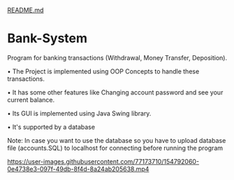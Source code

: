 [README.md](https://github.com/user-attachments/files/22557202/README.md)
# Bank-System
Program for banking transactions (Withdrawal, Money Transfer, Deposition).

• The Project is implemented using OOP Concepts to handle these transactions.

• It has some other features like Changing account password and see your current balance.

•	Its GUI is implemented using Java Swing library.

•	It's supported by a database

Note: In case you want to use the database so you have to upload database file (accounts.SQL) to localhost for connecting before running the program


https://user-images.githubusercontent.com/77173710/154792060-0e4738e3-097f-49db-8f4d-8a24ab205638.mp4

